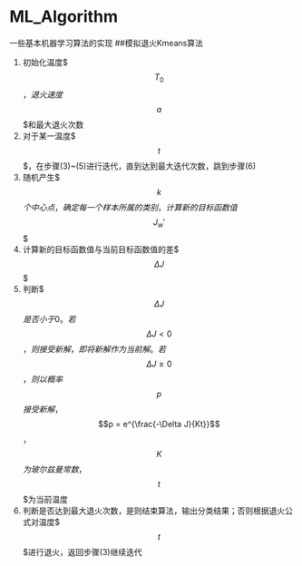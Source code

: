 # ML_Algorithm
一些基本机器学习算法的实现
##模拟退火Kmeans算法
1. 初始化温度$$$T_0$$$，退火速度$$$a$$$和最大退火次数
2. 对于某一温度$$$t$$$，在步骤(3)~(5)进行迭代，直到达到最大迭代次数，跳到步骤(6)
3. 随机产生$$$k$$$个中心点，确定每一个样本所属的类别，计算新的目标函数值$$$J_w'$$$
4. 计算新的目标函数值与当前目标函数值的差$$$\Delta J$$$
5. 判断$$$\Delta J$$$是否小于0。若$$$\Delta J < 0$$$，则接受新解，即将新解作为当前解。若$$$\Delta J \geq 0$$$，则以概率$$$p$$$接受新解，$$$p = e^{\frac{-\Delta J}{Kt}}$$$，$$$K$$$为玻尔兹曼常数，$$$t$$$为当前温度
6. 判断是否达到最大退火次数，是则结束算法，输出分类结果；否则根据退火公式对温度$$$t$$$进行退火，返回步骤(3)继续迭代
